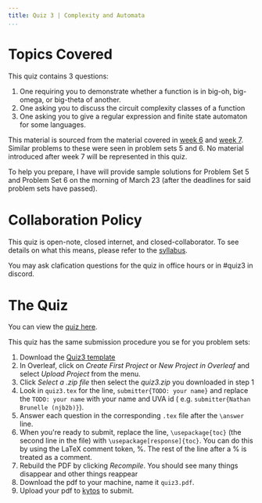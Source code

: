 ```yaml
---
title: Quiz 3 | Complexity and Automata
...
```


# Topics Covered

This quiz contains 3 questions:

1. One requiring you to demonstrate whether a function is in big-oh, big-omega, or big-theta of another.
1. One asking you to discuss the circuit complexity classes of a function
1. One asking you to give a regular expression and finite state automaton for some languages.

This material is sourced from the material covered in [week 6](/week6.html) and [week 7](/week7.html). Similar problems to these were seen in problem sets 5 and 6. No material introduced after week 7 will be represented in this quiz.

To help you prepare, I have will provide sample solutions for Problem Set 5 and Problem Set 6 on the morning of March 23 (after the deadlines for said problem sets have passed).

# Collaboration Policy

This quiz is open-note, closed internet, and closed-collaborator. To see details on what this means, please refer to the [syllabus](/syllabus.html).

You may ask clafication questions for the quiz in office hours or in #quiz3 in discord.

# The Quiz

You can view the [quiz here](/files/ps/quiz3_blank.pdf).

This quiz has the same submission procedure you se for you problem sets: 

1. Download the [Quiz3 template](https://www.cs.virginia.edu/~njb2b/cstheory/s2022/files/ps/quiz3.zip)
1. In Overleaf, click on *Create First Project* or *New Project in Overleaf* and select *Upload Project* from the menu.
1. Click *Select a .zip file* then select the *quiz3.zip* you downloaded in step 1
1. Look in `quiz3.tex` for the line, `submitter{TODO: your name}` and replace the `TODO: your name` with  your name and UVA id ( e.g. `submitter{Nathan Brunelle (njb2b)}`).
1. Answer each question in the corresponding `.tex` file after the `\answer` line. 
1. When you're ready to submit, replace the line, `\usepackage{toc}` (the second line in the file) with `\usepackage[response]{toc}`. You can do this by using the LaTeX comment token, %. The rest of the line after a % is treated as a comment. 
1. Rebuild the PDF by clicking *Recompile*. You should see many things disappear and other things reappear
1. Download the pdf to your machine, name it `quiz3.pdf`.
1. Upload your pdf to [kytos](https://kytos.cs.virginia.edu/cstheory) to submit.



